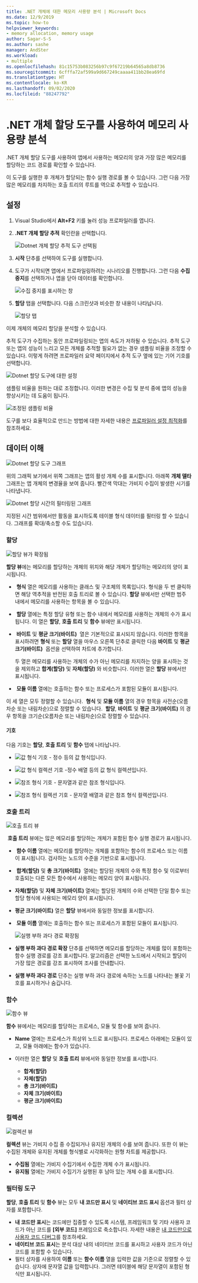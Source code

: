 ```yaml
---
title: .NET 개체에 대한 메모리 사용량 분석 | Microsoft Docs
ms.date: 12/9/2019
ms.topic: how-to
helpviewer_keywords:
- memory allocation, memory usage
author: Sagar-S-S
ms.author: sashe
manager: AndSter
ms.workload:
- multiple
ms.openlocfilehash: 81c15753b083256b97c9f67219b64565a8db8736
ms.sourcegitcommit: 6cfffa72af599a9d667249caaaa411bb28ea69fd
ms.translationtype: HT
ms.contentlocale: ko-KR
ms.lasthandoff: 09/02/2020
ms.locfileid: "88247792"
---
```

# <a name="analyze-memory-usage-by-using-the-net-object-allocation-tool"></a>.NET 개체 할당 도구를 사용하여 메모리 사용량 분석

.NET 개체 할당 도구를 사용하여 앱에서 사용하는 메모리의 양과 가장 많은 메모리를 할당하는 코드 경로를 확인할 수 있습니다.

이 도구를 실행한 후 개체가 할당되는 함수 실행 경로를 볼 수 있습니다. 그런 다음 가장 많은 메모리를 차지하는 호출 트리의 루트를 역으로 추적할 수 있습니다.

## <a name="setup"></a>설정

1. Visual Studio에서 **Alt+F2** 키를 눌러 성능 프로파일러를 엽니다.

1. **.NET 개체 할당 추적** 확인란을 선택합니다.

   ![Dotnet 개체 할당 추적 도구 선택됨](../profiling/media/dotnetalloctoolselected.png "Dotnet 개체 할당 추적 도구 선택됨")

1. **시작** 단추를 선택하여 도구를 실행합니다.

1. 도구가 시작되면 앱에서 프로파일링하려는 시나리오를 진행합니다. 그런 다음 **수집 중지**를 선택하거나 앱을 닫아 데이터를 확인합니다.

   ![수집 중지를 표시하는 창](../profiling/media/stopcollectionlighttheme.png "수집 중지를 표시하는 창")

1. **할당** 탭을 선택합니다. 다음 스크린샷과 비슷한 창 내용이 나타납니다.

   ![할당 탭](../profiling/media/allocationview.png "할당 탭")

이제 개체의 메모리 할당을 분석할 수 있습니다.

추적 도구가 수집하는 동안 프로파일링되는 앱의 속도가 저하될 수 있습니다. 추적 도구 또는 앱의 성능이 느리고 모든 개체를 추적할 필요가 없는 경우 샘플링 비율을 조정할 수 있습니다. 이렇게 하려면 프로파일러 요약 페이지에서 추적 도구 옆에 있는 기어 기호를 선택합니다.

![Dotnet 할당 도구에 대한 설정](../profiling/media/dotnetallocsettings.png "Dotnet 할당 도구에 대한 설정")

샘플링 비율을 원하는 대로 조정합니다. 이러한 변경은 수집 및 분석 중에 앱의 성능을 향상시키는 데 도움이 됩니다.

![조정된 샘플링 비율](../profiling/media/adjustedsamplingratedotnetalloctool.png "조정된 샘플링 비율")

도구를 보다 효율적으로 만드는 방법에 대한 자세한 내용은 [프로파일러 설정 최적화](../profiling/optimize-profiler-settings.md)를 참조하세요.

## <a name="understand-your-data"></a>데이터 이해

![Dotnet 할당 도구 그래프](../profiling/media/graphdotnetalloc.png "Dotnet 할당 도구 그래프")

위의 그래픽 보기에서 위쪽 그래프는 앱의 활성 개체 수를 표시합니다. 아래쪽 **개체 델타** 그래프는 앱 개체의 변경율을 보여 줍니다. 빨간색 막대는 가비지 수집이 발생한 시기를 나타냅니다.

![Dotnet 할당 시간의 필터링된 그래프](../profiling/media/graphdotnetalloctimefiltered.png "Dotnet 할당 시간의 필터링된 그래프")

지정된 시간 범위에서만 활동을 표시하도록 테이블 형식 데이터를 필터링 할 수 있습니다. 그래프를 확대/축소할 수도 있습니다.

### <a name="allocation"></a>할당

![할당 뷰가 확장됨](../profiling/media/allocationexpandedlight.png "할당 뷰가 확장됨")

**할당 뷰**에는 메모리를 할당하는 개체의 위치와 해당 개체가 할당하는 메모리의 양이 표시됩니다.

-  **형식** 열은 메모리를 사용하는 클래스 및 구조체의 목록입니다. 형식을 두 번 클릭하면 해당 역추적을 반전된 호출 트리로 볼 수 있습니다. **할당** 뷰에서만 선택한 범주 내에서 메모리를 사용하는 항목을 볼 수 있습니다.

-  **할당** 열에는 특정 할당 유형 또는 함수 내에서 메모리를 사용하는 개체의 수가 표시됩니다. 이 열은 **할당**, **호출 트리** 및 **함수** 뷰에만 표시됩니다.

-  **바이트** 및 **평균 크기(바이트)**  열은 기본적으로 표시되지 않습니다. 이러한 항목을 표시하려면 **형식** 또는 **할당** 열을 마우스 오른쪽 단추로 클릭한 다음 **바이트** 및 **평균 크기(바이트)**  옵션을 선택하여 차트에 추가합니다. 

   두 열은 메모리를 사용하는 개체의 수가 아닌 메모리를 차지하는 양을 표시하는 것을 제외하고 **합계(할당)** 및 **자체(할당)** 와 비슷합니다. 이러한 열은 **할당** 뷰에서만 표시됩니다.

-  **모듈 이름** 열에는 호출하는 함수 또는 프로세스가 포함된 모듈이 표시됩니다.

이 세 열은 모두 정렬할 수 있습니다.  **형식** 및 **모듈 이름** 열의 경우 항목을 사전순(오름차순 또는 내림차순)으로 정렬할 수 있습니다.  **할당**, **바이트** 및 **평균 크기(바이트)** 의 경우 항목을 크기순(오름차순 또는 내림차순)으로 정렬할 수 있습니다.

#### <a name="symbols"></a>기호

다음 기호는 **할당**, **호출 트리** 및 **함수** 탭에 나타납니다.

- ![값 형식 기호](../profiling/media/valuetypeicon.png "값 형식 기호") - 정수 등의 값 형식입니다.

- ![값 형식 컬렉션 기호](../profiling/media/valuetypecollectionicon.png "값 형식 컬렉션 기호") -정수 배열 등의 값 형식 컬렉션입니다.

- ![참조 형식 기호](../profiling/media/referencetypeicon.png "참조 형식 기호") - 문자열과 같은 참조 형식입니다.

- ![참조 형식 컬렉션 기호](../profiling/media/referencetypecollectionicon.png "참조 형식 컬렉션 기호") - 문자열 배열과 같은 참조 형식 컬렉션입니다.

### <a name="call-tree"></a>호출 트리

![호출 트리 뷰](../profiling/media/calltreelight.png "호출 트리 뷰")

 **호출 트리** 뷰에는 많은 메모리를 할당하는 개체가 포함된 함수 실행 경로가 표시됩니다.

-  **함수 이름** 열에는 메모리를 할당하는 개체를 포함하는 함수의 프로세스 또는 이름이 표시됩니다. 검사하는 노드의 수준을 기반으로 표시됩니다.
-  **합계(할당)** 및 **총 크기(바이트)**  열에는 할당된 개체의 수와 특정 함수 및 이로부터 호출되는 다른 모든 함수에서 사용하는 메모리 양이 표시됩니다.
- **자체(할당)** 및 **자체 크기(바이트)** 열에는 할당된 개체의 수와 선택한 단일 함수 또는 할당 형식에 사용되는 메모리 양이 표시됩니다.
- **평균 크기(바이트)** 열은 **할당** 뷰에서와 동일한 정보를 표시합니다.
-  **모듈 이름** 열에는 호출하는 함수 또는 프로세스가 포함된 모듈이 표시됩니다.

   ![실행 부하 과다 경로 확장됨](../profiling/media/hotpathlight.png "실행 부하 과다 경로 확장됨")

- **실행 부하 과다 경로 확장** 단추를 선택하면 메모리를 할당하는 개체를 많이 포함하는 함수 실행 경로를 강조 표시합니다. 알고리즘은 선택한 노드에서 시작되고 할당이 가장 많은 경로를 강조 표시하여 조사를 안내합니다.
- **실행 부하 과다 경로** 단추는 실행 부하 과다 경로에 속하는 노드를 나타내는 불꽃 기호를 표시하거나 숨깁니다.

### <a name="functions"></a>함수

![함수 뷰](../profiling/media/functionslight.png "함수 뷰")

**함수** 뷰에서는 메모리를 할당하는 프로세스, 모듈 및 함수를 보여 줍니다.

- **Name** 열에는 프로세스가 최상위 노드로 표시됩니다. 프로세스 아래에는 모듈이 있고, 모듈 아래에는 함수가 있습니다.
- 이러한 열은 **할당** 및 **호출 트리** 뷰에서와 동일한 정보를 표시합니다.

  - **합계(할당)**
  - **자체(할당)**
  - **총 크기(바이트)**
  - **자체 크기(바이트)**
  - **평균 크기(바이트)**

### <a name="collection"></a>컬렉션

![컬렉션 뷰](../profiling/media/collectionlight.png "컬렉션 뷰")

**컬렉션** 뷰는 가비지 수집 중 수집되거나 유지된 개체의 수를 보여 줍니다. 또한 이 뷰는 수집된 개체와 유지된 개체를 형식별로 시각화하는 원형 차트를 제공합니다.

- **수집됨** 열에는 가비지 수집기에서 수집한 개체 수가 표시됩니다.
- **유지됨** 열에는 가비지 수집기가 실행된 후 남아 있는 개체 수를 표시합니다.

### <a name="filtering-tools"></a>필터링 도구

**할당**, **호출 트리** 및 **함수** 뷰는 모두 **내 코드만 표시** 및 **네이티브 코드 표시** 옵션과 필터 상자를 포함합니다.

- **내 코드만 표시**는 코드에만 집중할 수 있도록 시스템, 프레임워크 및 기타 사용자 코드가 아닌 코드를 **[외부 코드]** 프레임으로 축소합니다. 자세한 내용은 [내 코드만으로 사용자 코드 디버그](../debugger/just-my-code.md)를 참조하세요.
- **네이티브 코드 표시**는 분석 대상 내의 네이티브 코드를 표시하고 사용자 코드가 아닌 코드를 포함할 수 있습니다.
- 필터 상자를 사용하여 **이름** 또는 **함수 이름** 열을 입력한 값을 기준으로 정렬할 수 있습니다. 상자에 문자열 값을 입력합니다. 그러면 테이블에 해당 문자열이 포함된 형식만 표시됩니다.
